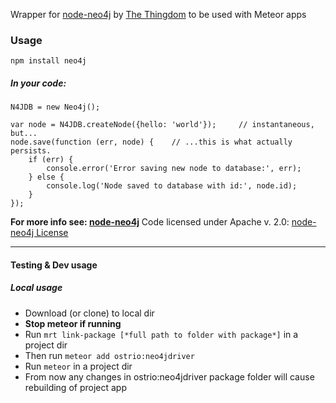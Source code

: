 Wrapper for [node-neo4j](https://github.com/thingdom/node-neo4j) by [The Thingdom](https://github.com/thingdom) to be used with Meteor apps

### Usage
```
npm install neo4j
```

##### In your code:
```
N4JDB = new Neo4j();

var node = N4JDB.createNode({hello: 'world'});     // instantaneous, but...
node.save(function (err, node) {    // ...this is what actually persists.
    if (err) {
        console.error('Error saving new node to database:', err);
    } else {
        console.log('Node saved to database with id:', node.id);
    }
});
```

**For more info see: [node-neo4j](https://github.com/thingdom/node-neo4j)**
Code licensed under Apache v. 2.0: [node-neo4j License](https://github.com/thingdom/node-neo4j/blob/master/LICENSE) 

-----
#### Testing & Dev usage
##### Local usage

 - Download (or clone) to local dir
 - **Stop meteor if running**
 - Run ```mrt link-package [*full path to folder with package*]``` in a project dir
 - Then run ```meteor add ostrio:neo4jdriver```
 - Run ```meteor``` in a project dir
 - From now any changes in ostrio:neo4jdriver package folder will cause rebuilding of project app
